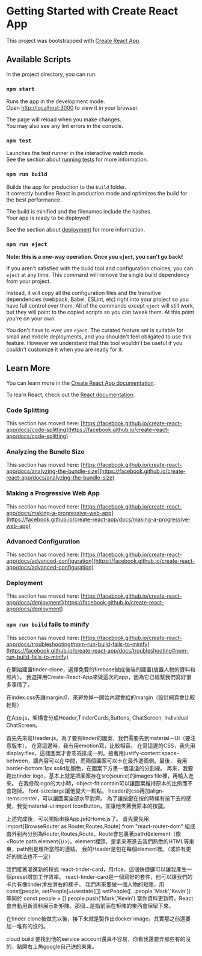 # Getting Started with Create React App

This project was bootstrapped with [Create React App](https://github.com/facebook/create-react-app).

## Available Scripts

In the project directory, you can run:

### `npm start`

Runs the app in the development mode.\
Open [http://localhost:3000](http://localhost:3000) to view it in your browser.

The page will reload when you make changes.\
You may also see any lint errors in the console.

### `npm test`

Launches the test runner in the interactive watch mode.\
See the section about [running tests](https://facebook.github.io/create-react-app/docs/running-tests) for more information.

### `npm run build`

Builds the app for production to the `build` folder.\
It correctly bundles React in production mode and optimizes the build for the best performance.

The build is minified and the filenames include the hashes.\
Your app is ready to be deployed!

See the section about [deployment](https://facebook.github.io/create-react-app/docs/deployment) for more information.

### `npm run eject`

**Note: this is a one-way operation. Once you `eject`, you can't go back!**

If you aren't satisfied with the build tool and configuration choices, you can `eject` at any time. This command will remove the single build dependency from your project.

Instead, it will copy all the configuration files and the transitive dependencies (webpack, Babel, ESLint, etc) right into your project so you have full control over them. All of the commands except `eject` will still work, but they will point to the copied scripts so you can tweak them. At this point you're on your own.

You don't have to ever use `eject`. The curated feature set is suitable for small and middle deployments, and you shouldn't feel obligated to use this feature. However we understand that this tool wouldn't be useful if you couldn't customize it when you are ready for it.

## Learn More

You can learn more in the [Create React App documentation](https://facebook.github.io/create-react-app/docs/getting-started).

To learn React, check out the [React documentation](https://reactjs.org/).

### Code Splitting

This section has moved here: [https://facebook.github.io/create-react-app/docs/code-splitting](https://facebook.github.io/create-react-app/docs/code-splitting)

### Analyzing the Bundle Size

This section has moved here: [https://facebook.github.io/create-react-app/docs/analyzing-the-bundle-size](https://facebook.github.io/create-react-app/docs/analyzing-the-bundle-size)

### Making a Progressive Web App

This section has moved here: [https://facebook.github.io/create-react-app/docs/making-a-progressive-web-app](https://facebook.github.io/create-react-app/docs/making-a-progressive-web-app)

### Advanced Configuration

This section has moved here: [https://facebook.github.io/create-react-app/docs/advanced-configuration](https://facebook.github.io/create-react-app/docs/advanced-configuration)

### Deployment

This section has moved here: [https://facebook.github.io/create-react-app/docs/deployment](https://facebook.github.io/create-react-app/docs/deployment)

### `npm run build` fails to minify

This section has moved here: [https://facebook.github.io/create-react-app/docs/troubleshooting#npm-run-build-fails-to-minify](https://facebook.github.io/create-react-app/docs/troubleshooting#npm-run-build-fails-to-minify)


在開始建置tinder-clone，選擇免費的firebase做成後端的建置(放置人物的資料和照片）。
我選擇用Create-React-App來做這次的app，因為它已經幫我們寫好很多事情了。

在index.css先讓margin:0，來避免掉一開始內建會給的margin（設計網頁會比較輕鬆）

在App.js，架構會分成Header,TinderCards,Buttons, ChatScreen, Individual ChatScreen。

首先先來寫Header.js。為了要有tinder的圖案，我們需要先到material－UI（要注意版本）。
在寫這邊時，我有用emotion寫，比較相容。
在寫這邊的CSS，我先用display:flex，這樣圖案才會乖乖排成一列。接著用justify-content:space-between，讓內容可以在中間，而兩個圖案可以卡在最外邊兩側。最後，
我用border-bottom:1px solid加顏色，在圖案下方畫一個淺淺的分割線。
再來，我要跑出tinder logo，基本上就是把圖案存在src(source)的images file裡，再輸入進來。
在我修改logo的大小時，object-fit:contain可以讓圖案維持原本的比例而不會跑掉。
font-size:large讓他變大一點點。
header的css再加align-items:center，可以讓圖案全部水平對齊。
為了讓按鍵在按的時候有按下去的感覺，我從material-ui import IconButton，並讓他夾著我原本的按鍵。

上述完成後，可以開始串接App.js和Home.js了。
首先要先用import{BrowseRouter as Router,Routes,Route} from "react-router-dom"
組成由外到內分別為Router,Routes,Route。Route會包裹著path和element（像<Route path element{}/>)。element裡頭，是拿來塞進去我們熟悉的HTML等東東，path則是理所當然的連結。
我的Header是包在每個element裡。（或許有更好的做法也不一定）

我們接著灌進新的程式 react-tinder-card，用rfce，這個快捷鍵可以讓我產生一個preset增加工作效率。
react-tinder-card是一個寫好的套件，他可以讓我們的卡片有像tinder滑左滑右的樣子。
我們再來要做一個人物的矩陣，用const[people, setPeople]=usestate([])
setPeople([...people,'Mark','Kevin']) 等同於 const people = [] people.push('Mark','Kevin')
當你資料更新時，React會自動用新資料展示新矩陣。那個...是指前面在矩陣的東西會保留下來。















在tinder clone被做完以後，接下來就是製作出docker image。其實那之前還要加一堆有的沒的。

cloud build 要找到他的service account還真不容易，你看我還要弄那些有的沒的，點開右上角google自己送的東東。
